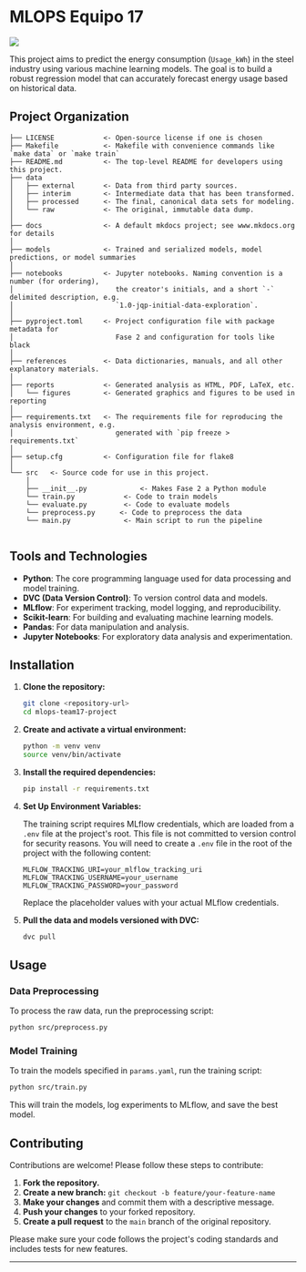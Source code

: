 # MLOPS Equipo 17

<a target="_blank" href="https://cookiecutter-data-science.drivendata.org/">
    <img src="https://img.shields.io/badge/CCDS-Project%20template-328F97?logo=cookiecutter" />
</a>

This project aims to predict the energy consumption (`Usage_kWh`) in the steel industry using various machine learning models. The goal is to build a robust regression model that can accurately forecast energy usage based on historical data.

## Project Organization

```
├── LICENSE            <- Open-source license if one is chosen
├── Makefile           <- Makefile with convenience commands like `make data` or `make train`
├── README.md          <- The top-level README for developers using this project.
├── data
│   ├── external       <- Data from third party sources.
│   ├── interim        <- Intermediate data that has been transformed.
│   ├── processed      <- The final, canonical data sets for modeling.
│   └── raw            <- The original, immutable data dump.
│
├── docs               <- A default mkdocs project; see www.mkdocs.org for details
│
├── models             <- Trained and serialized models, model predictions, or model summaries
│
├── notebooks          <- Jupyter notebooks. Naming convention is a number (for ordering),
│                         the creator's initials, and a short `-` delimited description, e.g.
│                         `1.0-jqp-initial-data-exploration`.
│
├── pyproject.toml     <- Project configuration file with package metadata for 
│                         Fase 2 and configuration for tools like black
│
├── references         <- Data dictionaries, manuals, and all other explanatory materials.
│
├── reports            <- Generated analysis as HTML, PDF, LaTeX, etc.
│   └── figures        <- Generated graphics and figures to be used in reporting
│
├── requirements.txt   <- The requirements file for reproducing the analysis environment, e.g.
│                         generated with `pip freeze > requirements.txt`
│
├── setup.cfg          <- Configuration file for flake8
│
└── src   <- Source code for use in this project.
    │
    ├── __init__.py             <- Makes Fase 2 a Python module          
    └── train.py            <- Code to train models
    └── evaluate.py         <- Code to evaluate models
    └── preprocess.py      <- Code to preprocess the data
    └── main.py             <- Main script to run the pipeline
    
```

## Tools and Technologies

- **Python**: The core programming language used for data processing and model training.
- **DVC (Data Version Control)**: To version control data and models.
- **MLflow**: For experiment tracking, model logging, and reproducibility.
- **Scikit-learn**: For building and evaluating machine learning models.
- **Pandas**: For data manipulation and analysis.
- **Jupyter Notebooks**: For exploratory data analysis and experimentation.

## Installation

1.  **Clone the repository:**
    ```bash
    git clone <repository-url>
    cd mlops-team17-project
    ```

2.  **Create and activate a virtual environment:**
    ```bash
    python -m venv venv
    source venv/bin/activate
    ```

3.  **Install the required dependencies:**
    ```bash
    pip install -r requirements.txt
    ```

4.  **Set Up Environment Variables:**

    The training script requires MLflow credentials, which are loaded from a `.env` file at the project's root. This file is not committed to version control for security reasons. You will need to create a `.env` file in the root of the project with the following content:

    ```
    MLFLOW_TRACKING_URI=your_mlflow_tracking_uri
    MLFLOW_TRACKING_USERNAME=your_username
    MLFLOW_TRACKING_PASSWORD=your_password
    ```
    Replace the placeholder values with your actual MLflow credentials.

5.  **Pull the data and models versioned with DVC:**
    ```bash
    dvc pull
    ```

## Usage

### Data Preprocessing

To process the raw data, run the preprocessing script:

```bash
python src/preprocess.py
```

### Model Training

To train the models specified in `params.yaml`, run the training script:

```bash
python src/train.py
```

This will train the models, log experiments to MLflow, and save the best model.

## Contributing

Contributions are welcome! Please follow these steps to contribute:

1.  **Fork the repository.**
2.  **Create a new branch:** `git checkout -b feature/your-feature-name`
3.  **Make your changes** and commit them with a descriptive message.
4.  **Push your changes** to your forked repository.
5.  **Create a pull request** to the `main` branch of the original repository.

Please make sure your code follows the project's coding standards and includes tests for new features.

--------

